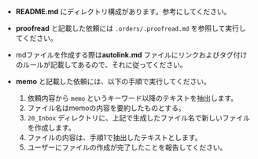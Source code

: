 - **README.md** にディレクトリ構成があります。参考にしてください。
    
- **proofread** と記載した依頼には `.orders/.proofread.md` を参照して実行してください。

- mdファイルを作成する際は**autolink.md** ファイルにリンクおよびタグ付けのルールが記載してあるので、それに従ってください。

- **memo** と記載した依頼には、以下の手順で実行してください。
    1. 依頼内容から `memo` というキーワード以降のテキストを抽出します。
    2. ファイル名はmemoの内容を要約したものとする。
    3. `20_Inbox` ディレクトリに、上記で生成したファイル名で新しいファイルを作成します。
    4. ファイルの内容は、手順1で抽出したテキストとします。
    5. ユーザーにファイルの作成が完了したことを報告してください。